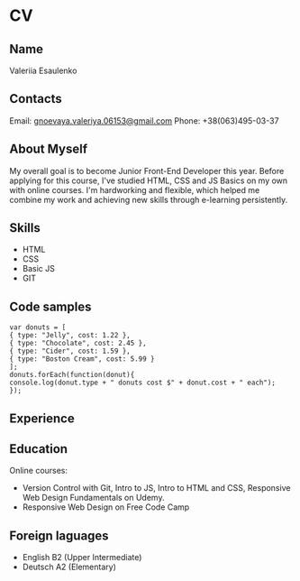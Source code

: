 # CV
## Name
Valeriia Esaulenko
## Contacts
Email: gnoevaya.valeriya.06153@gmail.com 
Phone: +38(063)495-03-37 
## About Myself
My overall goal is to become Junior Front-End Developer this year. Before applying for this course, I've studied HTML, CSS and JS Basics on my own with online courses. I'm hardworking and flexible, which helped me combine my work and achieving new skills through e-learning persistently.
## Skills
- HTML
- CSS
- Basic JS
- GIT
## Code samples
```
var donuts = [
{ type: "Jelly", cost: 1.22 },
{ type: "Chocolate", cost: 2.45 },
{ type: "Cider", cost: 1.59 },
{ type: "Boston Cream", cost: 5.99 }
];
donuts.forEach(function(donut){
console.log(donut.type + " donuts cost $" + donut.cost + " each");
});
```
## Experience

## Education
Online courses: 
- Version Control with Git, Intro to JS, Intro to HTML and CSS, Responsive Web Design Fundamentals on Udemy. 
- Responsive Web Design on Free Code Camp
## Foreign laguages
- English B2 (Upper Intermediate)
- Deutsch A2 (Elementary)
